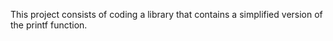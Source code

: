This project consists of coding a library that contains a simplified version 
 of the printf function.
